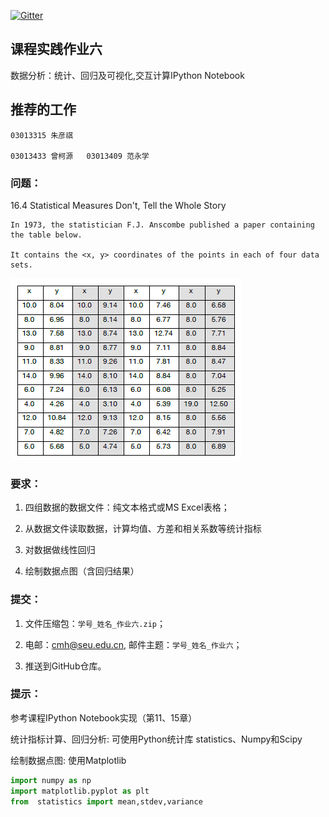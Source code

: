[![Gitter](https://badges.gitter.im/Py03013052/Students2016.svg)](https://gitter.im/Py03013052/Students2016?utm_source=badge&utm_medium=badge&utm_campaign=pr-badge)

## 课程实践作业六

 数据分析：统计、回归及可视化,交互计算IPython Notebook  

## 推荐的工作 

	03013315 朱彦祺
	
	03013433 曾柯源   03013409 范永学

### 问题：

16.4 Statistical Measures Don't, Tell the Whole Story 

    In 1973, the statistician F.J. Anscombe published a paper containing the table below. 

    It contains the <x, y> coordinates of the points in each of four data sets.
    
 ![数据表](./table.png)
 
### 要求：

1. 四组数据的数据文件：纯文本格式或MS Excel表格；

2. 从数据文件读取数据，计算均值、方差和相关系数等统计指标

3. 对数据做线性回归

4. 绘制数据点图（含回归结果）

### 提交：

1. 文件压缩包：`学号_姓名_作业六.zip`；

2. 电邮：cmh@seu.edu.cn, 邮件主题：`学号_姓名_作业六`；

3. 推送到GitHub仓库。

### 提示：

参考课程IPython Notebook实现（第11、15章）

统计指标计算、回归分析: 可使用Python统计库 statistics、Numpy和Scipy

绘制数据点图: 使用Matplotlib

```python
import numpy as np
import matplotlib.pyplot as plt
from  statistics import mean,stdev,variance
```

      
